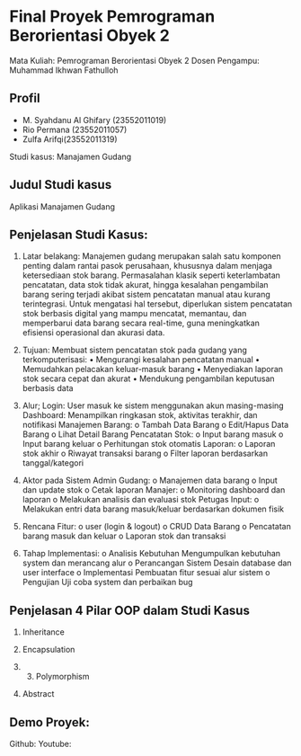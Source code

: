 # Final Proyek Pemrograman Berorientasi Obyek 2

Mata Kuliah: Pemrograman Berorientasi Obyek 2
Dosen Pengampu: Muhammad Ikhwan Fathulloh

## Profil
- M. Syahdanu Al Ghifary (23552011019)
- Rio Permana (23552011057)
 - Zulfa Arifqi(23552011319)

Studi kasus: Manajamen Gudang

## Judul Studi kasus
Aplikasi Manajamen Gudang

## Penjelasan Studi Kasus: 
1.	Latar belakang:
Manajemen gudang merupakan salah satu komponen penting dalam rantai pasok perusahaan, khususnya dalam menjaga ketersediaan stok barang. Permasalahan klasik seperti keterlambatan pencatatan, data stok tidak akurat, hingga kesalahan pengambilan barang sering terjadi akibat sistem pencatatan manual atau kurang terintegrasi. Untuk mengatasi hal tersebut, diperlukan sistem pencatatan stok berbasis digital yang mampu mencatat, memantau, dan memperbarui data barang secara real-time, guna meningkatkan efisiensi operasional dan akurasi data.

2.	Tujuan:
Membuat sistem pencatatan stok pada gudang yang terkomputerisasi:
•	Mengurangi kesalahan pencatatan manual
•	Memudahkan pelacakan keluar-masuk barang
•	Menyediakan laporan stok secara cepat dan akurat
•	Mendukung pengambilan keputusan berbasis data
4.	Alur;
Login: User masuk ke sistem menggunakan akun masing-masing
Dashboard: Menampilkan ringkasan stok, aktivitas terakhir, dan notifikasi
Manajemen Barang:
o	Tambah Data Barang
o	Edit/Hapus Data Barang
o	Lihat Detail Barang
Pencatatan Stok:
o	Input barang masuk
o	Input barang keluar
o	Perhitungan stok otomatis
Laporan:
o	Laporan stok akhir
o	Riwayat transaksi barang
o	Filter laporan berdasarkan tanggal/kategori
5.	 Aktor pada Sistem
Admin Gudang:
o	Manajemen data barang
o	Input dan update stok
o	Cetak laporan
Manajer:
o	Monitoring dashboard dan laporan
o	Melakukan analisis dan evaluasi stok
Petugas Input:
o	Melakukan entri data barang masuk/keluar berdasarkan dokumen fisik

6.	Rencana Fitur:
o	user (login & logout)
o	CRUD Data Barang 
o	Pencatatan barang masuk dan keluar 
o	Laporan stok dan transaksi
7.	Tahap Implementasi:
o	Analisis Kebutuhan
Mengumpulkan kebutuhan system dan merancang alur
o	Perancangan Sistem
Desain database dan user interface
o	Implementasi
Pembuatan fitur sesuai alur sistem
o	Pengujian
Uji coba system dan perbaikan bug

## Penjelasan 4 Pilar OOP dalam Studi Kasus
1. Inheritance


2. Encapsulation
3. 3. Polymorphism


4. Abstract


## Demo Proyek:
Github:
Youtube:
